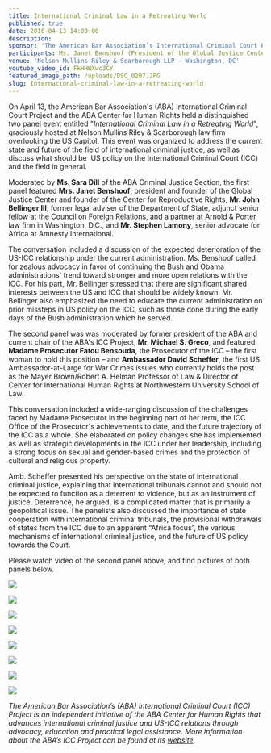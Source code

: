 ```yaml
---
title: International Criminal Law in a Retreating World
published: true
date: 2016-04-13 14:00:00
description:
sponsor: 'The American Bar Association’s International Criminal Court Project, the American Bar Association’s Center for Human Rights, the American Bar Association’s Criminal Justice Section'
participants: Ms. Janet Benshoof (President of the Global Justice Center) Mr. John Bellinger (Former Legal Adviser of the Department of State) Mr. Stephen Lamony (Senior Advocate for Africa at Amnesty International) Mrs. Fatou Bensouda (Chief Prosecutor of the International Criminal Court)  Ambassador David Scheffer (Former Ambassador-at-Large for War Crimes Issues)
venue: 'Nelson Mullins Riley & Scarborough LLP – Washington, DC'
youtube_video_id: FkHHWXwc3CY
featured_image_path: /uploads/DSC_0207.JPG
slug: International-criminal-law-in-a-retreating-world
---
```



On April 13, the American Bar Association's (ABA) International Criminal Court Project and the ABA Center for Human Rights held a distinguished two panel event entitled "*International Criminal Law in a Retreating World*", graciously hosted at Nelson Mullins Riley & Scarborough law firm overlooking the US Capitol. This event was organized to address the current state and future of the field of international criminal justice, as well as discuss what should be&nbsp; US policy on the International Criminal Court (ICC) and the field in general.&nbsp;

Moderated by **Ms. Sara Dill** of the ABA Criminal Justice Section, the first panel featured **Mrs. Janet Benshoof**, president and founder of the Global Justice Center and founder of the Center for Reproductive Rights, **Mr. John Bellinger III**, former legal adviser of the Department of State, adjunct senior fellow at the Council on Foreign Relations, and a partner at Arnold & Porter law firm in Washington, D.C., and **Mr. Stephen Lamony**, senior advocate for Africa at Amnesty International.

The conversation included a discussion of the expected deterioration of the US-ICC relationship under the current administration. Ms. Benshoof called for zealous advocacy in favor of continuing the Bush and Obama administrations' trend toward stronger and more open relations with the ICC. For his part, Mr. Bellinger stressed that there are significant shared interests between the US and ICC that should be widely known. Mr. Bellinger also emphasized the need to educate the current administration on prior missteps in US policy on the ICC, such as those done during the early days of the Bush administration which he served.

The second panel was was moderated by former president of the ABA and current chair of the ABA's ICC Project, **Mr. Michael S. Greco**, and featured **Madame Prosecutor Fatou Bensouda**, the Prosecutor of the ICC – the first woman to hold this position – and **Ambassador David Scheffer**, the first US Ambassador-at-Large for War Crimes issues who currently holds the post as the Mayer Brown/Robert A. Helman Professor of Law & Director of Center for International Human Rights at Northwestern University School of Law.

This conversation included a wide-ranging discussion of the challenges faced by Madame Prosecutor in the beginning part of her term, the ICC Office of the Prosecutor's achievements to date, and the future trajectory of the ICC as a whole. She elaborated on policy changes she has implemented as well as strategic developments in the ICC under her leadership, including a strong focus on sexual and gender-based crimes and the protection of cultural and religious property.

Amb. Scheffer presented his perspective on the state of international criminal justice, explaining that international tribunals cannot and should not be expected to function as a deterrent to violence, but as an instrument of justice. Deterrence, he argued, is a complicated matter that is primarily a geopolitical issue. The panelists also discussed the importance of state cooperation with international criminal tribunals, the provisional withdrawals of states from the ICC due to an apparent “Africa focus”, the various mechanisms of international criminal justice, and the future of US policy towards the Court.

Please watch video of the second panel above, and find pictures of both panels below.&nbsp;

![](/uploads/versions/34083826230-20ca682c5c-o---x----2000-1330x---.jpg)

![](/uploads/versions/2---x----2000-1330x---.jpg)

![](/uploads/versions/3---x----2000-1330x---.jpg)

![](/uploads/versions/4---x----2000-1330x---.jpg)

![](/uploads/versions/5---x----2000-1330x---.jpg)

![](/uploads/versions/6---x----2000-1330x---.jpg)

![](/uploads/versions/7---x----2000-1330x---.jpg)

![](/uploads/versions/8---x----2000-1330x---.jpg)

*The American Bar Association’s (ABA) International Criminal Court (ICC) Project is an independent initiative of the ABA Center for Human Rights that advances international criminal justice and US-ICC relations through advocacy, education and practical legal assistance. More information about the ABA’s ICC Project can be found at its [website](http://www.aba-icc.org).*